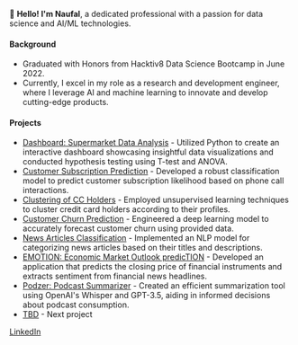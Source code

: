 

👋 **Hello! I'm Naufal**, a dedicated professional with a passion for data science and AI/ML technologies. 

#### Background
- Graduated with Honors from Hacktiv8 Data Science Bootcamp in June 2022.
- Currently, I excel in my role as a research and development engineer, where I leverage AI and machine learning to innovate and develop cutting-edge products.



#### Projects 
- [Dashboard: Supermarket Data Analysis](https://github.com/Nau-git/dataviz_supermarket) - Utilized Python to create an interactive dashboard showcasing insightful data visualizations and conducted hypothesis testing using T-test and ANOVA.
- [Customer Subscription Prediction](https://github.com/Nau-git/Cls_telemarketing) - Developed a robust classification model to predict customer subscription likelihood based on phone call interactions.
- [Clustering of CC Holders](https://github.com/Nau-git/unspvd_cluster_cc) - Employed unsupervised learning techniques to cluster credit card holders according to their profiles.
- [Customer Churn Prediction](https://github.com/Nau-git/DL_churn_prediction) - Engineered a deep learning model to accurately forecast customer churn using provided data.
- [News Articles Classification](https://github.com/Nau-git/nlp_news_classification) - Implemented an NLP model for categorizing news articles based on their titles and descriptions.
- [EMOTION: Economic Market Outlook predicTION](https://github.com/Nau-git/EMOTION) - Developed an application that predicts the closing price of financial instruments and extracts sentiment from financial news headlines.
- [Podzer: Podcast Summarizer](https://github.com/Nau-git/podzer) - Created an efficient summarization tool using OpenAI's Whisper and GPT-3.5, aiding in informed decisions about podcast consumption.
- [TBD](https://github.com/Nau-git) - Next project 


[LinkedIn](https://bit.ly/naufal-linkedin)


